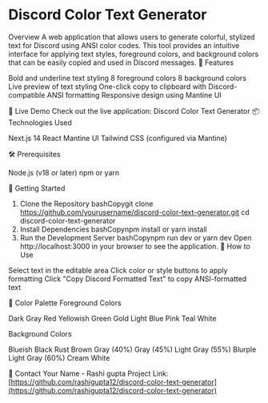 # Discord Color Text Generator
Overview
A web application that allows users to generate colorful, stylized text for Discord using ANSI color codes. This tool provides an intuitive interface for applying text styles, foreground colors, and background colors that can be easily copied and used in Discord messages.
🌟 Features

Bold and underline text styling
8 foreground colors
8 background colors
Live preview of text styling
One-click copy to clipboard with Discord-compatible ANSI formatting
Responsive design using Mantine UI

🚀 Live Demo
Check out the live application: Discord Color Text Generator
📦 Technologies Used

Next.js 14
React
Mantine UI
Tailwind CSS (configured via Mantine)

🛠️ Prerequisites

Node.js (v18 or later)
npm or yarn

🏁 Getting Started
1. Clone the Repository
bashCopygit clone https://github.com/yourusername/discord-color-text-generator.git
cd discord-color-text-generator
2. Install Dependencies
bashCopynpm install
 or
yarn install
3. Run the Development Server
bashCopynpm run dev
 or
yarn dev
Open http://localhost:3000 in your browser to see the application.
🔧 How to Use

Select text in the editable area
Click color or style buttons to apply formatting
Click "Copy Discord Formatted Text" to copy ANSI-formatted text

🎨 Color Palette
Foreground Colors

Dark Gray
Red
Yellowish Green
Gold
Light Blue
Pink
Teal
White

Background Colors

Blueish Black
Rust Brown
Gray (40%)
Gray (45%)
Light Gray (55%)
Blurple
Light Gray (60%)
Cream White




👤 Contact
Your Name - Rashi gupta
Project Link: [https://github.com/rashigupta12/discord-color-text-generator](https://github.com/rashigupta12/discord-color-text-generator)
